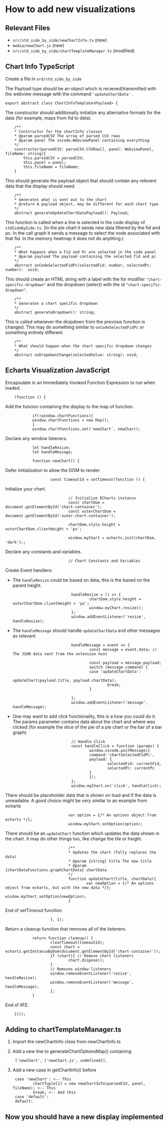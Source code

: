 # How to add new visualizations

## Relevant Files

* `src/std_side_by_side/newChartInfo.ts` (new)
* `media/newChart.js` (new)
* `src/std_side_by_side/chartTemplateManager.ts` (modified)

## Chart Info TypeScript

Create a file in `srd/std_side_by_side` 

The Payload type should be an object which is recieved/transmitted with the webview message with the command `'updateChartData'` .

    export abstract class ChartInfoTemplate<Payload> {
        
The constructor should additionally initialize any alternative formats for the data (for example, maps from fid to data).

        /**
        * Constructor for the chartInfo classes
        * @param parsedCSV The array of parsed CSV rows
        * @param panel The vscode.WebviewPanel containing everything
        */
        constructor(parsedCSV: parseCSV.CSVRow[], panel: WebviewPanel, fileName: string){
            this.parsedCSV = parsedCSV;
            this.panel = panel;
            this.fileName = fileName;
        }

This should generate the payload object that should contain any relevent data that the display should need.

        /**
        * Generates what is sent out to the chart
        * @return A payload object, may be different for each chart type
        */
        abstract generateUpdateChartDataPayload(): Payload;

This function is called when a line is selected in the code display of `stdSideBySide.ts`. 
(In the pie chart it sends new data filtered by the fid and pc. In the call graph it sends a message to select the node associated with that fid. In the memory heatmap it does not do anything.)

        /**
        * What happens when a Fid and Pc are selected in the code panel
        * @param payload The payload containing the selected fid and pc
        */
        abstract onCodeSelectedFidPc(selectedFid: number, selectedPc: number):  void;

This should create an HTML string with a label with the for modifier `"chart-specific-dropdown"` and the dropdown (select) with the id `"chart-specific-dropdown"`.

        /**
        * Generates a chart specific dropdown
        */
        abstract generateDropdown(): string;

This is called whenever the dropdown from the previous function is changed. This may do something similar to `onCodeSelectedFidPc` or something entirely different.

        /**
        * What should happen when the chart specific dropdown changes
        */
        abstract onDropdownChange(selectedValue: string): void;

## Echarts Visualization JavaScript

Encapsulate in an Immediately Invoked Function Expression to run when loaded.

        (function () {

Add the funcion containing the display to the map of function.

                if(!window.chartFunctions){
                window.chartFunctions = new Map();
                }
                window.chartFunctions.set('newChart', newChart);

Declare any window listeners.

                let handleResize;
                let handleMessage;

                function newChart() {

Defer initialization to allow the DOM to render.

                        const timeoutId = setTimeout(function () {

Initialize your chart.

                                                        
                                // Initialize ECharts instance
                                const chartDom = document.getElementById('chart-container');
                                const outerChartDom = document.getElementById('outer-chart-container');
                                
                                chartDom.style.height = outerChartDom.clientHeight + 'px';
                                
                                window.myChart = echarts.init(chartDom, 'dark');;

Declare any constants and variables.

                                // Chart Constants and Variables

Create Event handlers:

* The `handleResize` could be based on data, this is the based on the parent height.

                                handleResize = () => {
                                        chartDom.style.height = outerChartDom.clientHeight + 'px';
                                        window.myChart.resize();
                                };
                                window.addEventListener('resize', handleResize);

* The `handleMessage` should handle `updateChartData` and other messages as relevant

                                handleMessage = event => {
                                        const message = event.data; // The JSON data sent from the extension host

                                        const payload = message.payload;
                                        switch (message.command) {
                                        case 'updateChartData':
                                                updateChart(payload.title, payload.chartData);
                                                break;
                                        }
                                        
                                };
                                window.addEventListener('message', handleMessage);

* One may want to add click functionality, this is a how you could do it. The params parameter contains data about the chart and where was clicked (for example the slice of the pie of a pie chart or the bar of a bar graph)

                                // Handle Click
                                const handleClick = function (params) {
                                        window.vscode.postMessage({
                                        command:'chartSelectedFidPc',
                                        payload: {
                                                selectedFid: currentFid,
                                                selectedPc: currentPc
                                        }
                                        });
                                };
                                window.myChart.on('click', handleClick);

There should be placeholder data that is shown on load and if the data is unreadable. A good choice might be very similar to an example from echarts

                                var option = {/* An options object from echarts */};
                                window.myChart.setOption(option);

There should be an `updateChart` function which updates the data shown in the chart. It may do other things too, like change the tile or height.

                                /**
                                * Updates the chart (fully replaces the data)
                                * @param {string} title The new title
                                * @param {chartDataFunctions.graphChartData} chartData 
                                */
                                function updateChart(title, chartData){
                                        var newOption = {/* An options object from echarts, but with the new data */};
                                        window.myChart.setOption(newOption);
                                }

                                


End of setTimeout function.

                        }, 1);

Return a cleanup function that removes all of the listeners.

                return function cleanup() {
                        clearTimeout(timeoutId);
                        const chart = echarts.getInstanceByDom(document.getElementById('chart-container'));
                        if (chart){ // Remove chart listeners
                                chart.dispose();
                        }
                        // Removes window listeners
                        window.removeEventListener('resize', handleResize);
                        window.removeEventListener('message', handleMessage);
                        };
                }

End of IIFE.

        }()); 

## Adding to chartTemplateManager.ts

1. Import the newChartInfo class from newChartInfo.ts
2. Add a new line to generateChartOptionsMap() containing

        ['newChart', ['newChart.js', undefined]],

3. Add a new case in getChartInfo() before 

        case 'newChart': <-- This
                chartTuple[1] = new newChartInfo(parsedCSV, panel, fileName); <-- This
                break; <-- And this
        case 'default':
        default:

## Now you should have a new display implemented